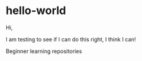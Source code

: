 # hello-world

Hi,

I am testing to see if I can do this right, I think I can!

Beginner learning repositories
